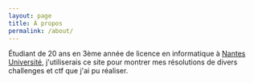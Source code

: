```yaml
---
layout: page
title: À propos
permalink: /about/
---
```


								
				
Étudiant de 20 ans en 3ème année de licence en informatique à  <a href="https://www.univ-nantes.fr/" target="_blank">Nantes Université</a>, j'utiliserais ce site pour montrer mes résolutions de divers challenges et ctf que j'ai pu réaliser.